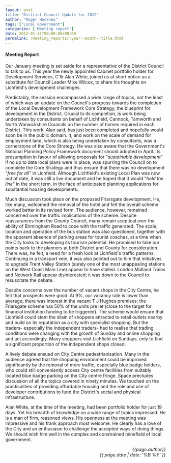 ```yaml
---
layout: post
title: "District Council Update for 2012"
author: "Roger Hockney"
tags: ["Local Government"]
categories: ['Meeting report']
date: 2012-01-31T00:00:00+00:00
permalink: /meeting_reports/:year-:month-:title.html
---
```

#### Meeting Report ####

Our January meeting is set aside for a representative of the District Council to talk to us. This year the newly appointed Cabinet portfolio holder for Development Services, C'llr Alan White, joined us at short notice as a substitute for Council Leader Mike Wilcox, to share his thoughts on Lichfield's development challenges.
<!-- more -->

Predictably, the session encompassed a wide range of topics, not the least of which was an update on the Council's progress towards the completion of the Local Development Framework Core Strategy, the blueprint for development in the District. Crucial to its completion, is work being undertaken by consultants on behalf of Lichfield, Cannock, Tamworth and North Warwickshire Councils on the number of homes required in each District. This work, Alan said, has just been completed and hopefully would soon be in the public domain. It, and work on the scale of demand for employment land, which is also being undertaken by consultants, was a cornerstone of the Core Strategy. He was also aware that the Government's National Planning Policy Framework document should adopted in April. Its presumption in favour of allowing proposals for "*sustainable development*" if no up to date local plans were in place, was spurring the Council on to complete the Core Strategy and thus ensure that there was no development "*free for all*" in Lichfield. Although Lichfield's existing Local Plan was now out of date, it was still a live document and he hoped that it would "*hold the line*" in the short term, in the face of anticipated planning applications for substantial housing developments.

Much discussion took place on the proposed Friarsgate development. He, like many, welcomed the removal of the hotel and felt the overall scheme worked better in its revised form. The audience, however, remained concerned over the traffic implications of the scheme. Despite reassurances from the County Council, many remain sceptical over the ability of Birmingham Road to cope with the traffic generated. The scale, location and operation of the bus station was also questioned, together with the apparent absence of parking areas for tourist coaches, at a time when the City looks to developing its tourism potential. He promised to take our points back to the planners at both District and County for consideration. There was, he felt, a need for a fresh look at Lichfield's traffic patterns. Continuing in a transport vein, it was also pointed out to him that initiatives to upgrade Trent Valley Station (surely one of the most unappealing stations on the West Coast Main Line) appear to have stalled. London Midland Trains and Network Rail appear disinterested; it was down to the Council to resuscitate the debate.

Despite concerns over the number of vacant shops in the City Centre, he felt that prospects were good. At 9%, our vacancy rate is lower than average; there was interest in the vacant T J Hughes premises; the Friarsgate scheme has 50% of the units pre let (close to the target for financial institution funding to be triggered). The scheme would ensure that Lichfield could stem the drain of shoppers attracted to retail outlets nearby and build on its reputation as a city with specialist shopping. But the traders- especially the independent traders- had to realise that trading conditions were changing with the growth of Sunday and online shopping and act accordingly. Many shoppers visit Lichfield on Sundays, only to find a significant proportion of the independent shops closed.

A lively debate ensued on City Centre pedestrianisation. Many in the audience agreed that the shopping environment could be improved significantly by the removal of more traffic, especially blue badge holders, who could still conveniently access City centre facilities from suitably located blue badge parking on the City centre fringe. Space precludes discussion of all the topics covered in ninety minutes. We touched on the practicalities of providing affordable housing and the role and use of developer contributions to fund the District's social and physical infrastructure.

Alan White, at the time of the meeting, had been portfolio holder for just 19 days. Yet his breadth of knowledge on a wide range of topics impressed. He is a man of firm, reasoned views. His openness at the meeting was impressive and his frank approach most welcome. He clearly has a love of the City and an enthusiasm to challenge the accepted ways of doing things. We should wish him well in the complex and constrained minefield of local government.

<p align="right"><i> {{page.author}} <br> {{ page.date | date: '%B %Y' }} </i></p>
